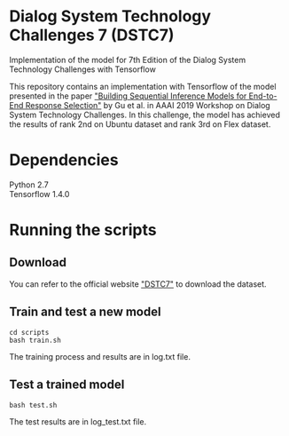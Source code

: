 # Dialog System Technology Challenges 7 (DSTC7)
Implementation of the model for 7th Edition of the Dialog System Technology Challenges with Tensorflow

This repository contains an implementation with Tensorflow of the model presented in the paper ["Building Sequential Inference Models for End-to-End Response Selection"](http://www.aclweb.org/anthology/P17-1152) by Gu et al. in AAAI 2019 Workshop on Dialog System Technology Challenges. In this challenge, the model has achieved the results of rank 2nd on Ubuntu dataset and rank 3rd on Flex dataset.

# Dependencies
Python 2.7 <br>
Tensorflow 1.4.0

# Running the scripts
## Download
You can refer to the official website ["DSTC7"](https://github.com/IBM/dstc7-noesis) to download the dataset.

## Train and test a new model
```
cd scripts
bash train.sh
```
The training process and results are in log.txt file.

## Test a trained model
```
bash test.sh
```
The test results are in log_test.txt file.
